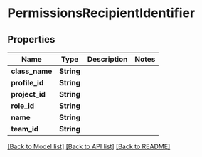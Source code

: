 # PermissionsRecipientIdentifier

## Properties

Name | Type | Description | Notes
------------ | ------------- | ------------- | -------------
**class_name** | **String** |  | 
**profile_id** | **String** |  | 
**project_id** | **String** |  | 
**role_id** | **String** |  | 
**name** | **String** |  | 
**team_id** | **String** |  | 

[[Back to Model list]](../README.md#documentation-for-models) [[Back to API list]](../README.md#documentation-for-api-endpoints) [[Back to README]](../README.md)


